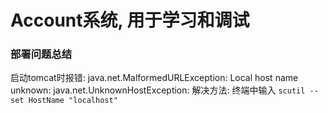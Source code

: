 # Account系统, 用于学习和调试


### 部署问题总结

启动tomcat时报错: java.net.MalformedURLException: Local host name unknown: java.net.UnknownHostException:
解决方法: 终端中输入  `scutil --set HostName "localhost"`
